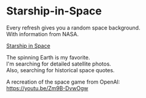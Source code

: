 # Starship-in-Space

Every refresh gives you a random space background. <br>
With information from NASA.

<a href="https://starship-in-space.pages.dev/">Starship in Space</a>

The spinning Earth is my favorite. <br>
I'm searching for detailed satellite photos. <br>
Also, searching for historical space quotes.

A recreation of the space game from OpenAI: <br>
https://youtu.be/Zm9B-DvwOgw
